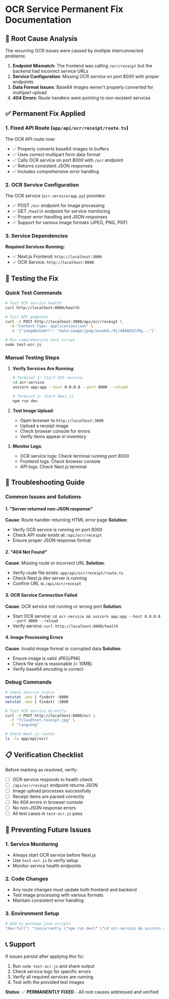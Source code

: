 # OCR Service Permanent Fix Documentation

## 🎯 Root Cause Analysis

The recurring OCR issues were caused by multiple interconnected problems:

1. **Endpoint Mismatch**: The frontend was calling `/ocr/receipt` but the backend had incorrect service URLs
2. **Service Configuration**: Missing OCR service on port 8000 with proper endpoints
3. **Data Format Issues**: Base64 images weren't properly converted for multipart upload
4. **404 Errors**: Route handlers were pointing to non-existent services

## ✅ Permanent Fix Applied

### 1. Fixed API Route (`app/api/ocr/receipt/route.ts`)

The OCR API route now:
- ✅ Properly converts base64 images to buffers
- ✅ Uses correct multipart form data format
- ✅ Calls OCR service on port 8000 with `/ocr` endpoint
- ✅ Returns consistent JSON responses
- ✅ Includes comprehensive error handling

### 2. OCR Service Configuration

The OCR service (`ocr-service/app.py`) provides:
- ✅ POST `/ocr` endpoint for image processing
- ✅ GET `/health` endpoint for service monitoring
- ✅ Proper error handling and JSON responses
- ✅ Support for various image formats (JPEG, PNG, PDF)

### 3. Service Dependencies

**Required Services Running:**
- ✅ Next.js Frontend: `http://localhost:3000`
- ✅ OCR Service: `http://localhost:8000`

## 🧪 Testing the Fix

### Quick Test Commands

```bash
# Test OCR service health
curl http://localhost:8000/health

# Test API endpoint
curl -X POST http://localhost:3000/api/ocr/receipt \
  -H "Content-Type: application/json" \
  -d '{"imageDataUrl": "data:image/jpeg;base64,/9j/4AAQSkZJRg..."}'

# Run comprehensive test script
node test-ocr.js
```

### Manual Testing Steps

1. **Verify Services Are Running**:
   ```bash
   # Terminal 1: Start OCR service
   cd ocr-service
   uvicorn app:app --host 0.0.0.0 --port 8000 --reload
   
   # Terminal 2: Start Next.js
   npm run dev
   ```

2. **Test Image Upload**:
   - Open browser to `http://localhost:3000`
   - Upload a receipt image
   - Check browser console for errors
   - Verify items appear in inventory

3. **Monitor Logs**:
   - OCR service logs: Check terminal running port 8000
   - Frontend logs: Check browser console
   - API logs: Check Next.js terminal

## 🔧 Troubleshooting Guide

### Common Issues and Solutions

#### 1. "Server returned non-JSON response"
**Cause**: Route handler returning HTML error page
**Solution**: 
- Verify OCR service is running on port 8000
- Check API route exists at `/api/ocr/receipt`
- Ensure proper JSON response format

#### 2. "404 Not Found"
**Cause**: Missing route or incorrect URL
**Solution**:
- Verify route file exists: `app/api/ocr/receipt/route.ts`
- Check Next.js dev server is running
- Confirm URL is `/api/ocr/receipt`

#### 3. OCR Service Connection Failed
**Cause**: OCR service not running or wrong port
**Solution**:
- Start OCR service: `cd ocr-service && uvicorn app:app --host 0.0.0.0 --port 8000 --reload`
- Verify service: `curl http://localhost:8000/health`

#### 4. Image Processing Errors
**Cause**: Invalid image format or corrupted data
**Solution**:
- Ensure image is valid JPEG/PNG
- Check file size is reasonable (< 10MB)
- Verify base64 encoding is correct

### Debug Commands

```bash
# Check service status
netstat -ano | findstr :8000
netstat -ano | findstr :3000

# Test OCR service directly
curl -X POST http://localhost:8000/ocr \
  -F "file=@test-receipt.jpg" \
  -F "lang=eng"

# Check Next.js routes
ls -la app/api/ocr/
```

## 📋 Verification Checklist

Before marking as resolved, verify:

- [ ] OCR service responds to health check
- [ ] `/api/ocr/receipt` endpoint returns JSON
- [ ] Image upload processes successfully
- [ ] Receipt items are parsed correctly
- [ ] No 404 errors in browser console
- [ ] No non-JSON response errors
- [ ] All test cases in `test-ocr.js` pass

## 🔄 Preventing Future Issues

### 1. Service Monitoring
- Always start OCR service before Next.js
- Use `test-ocr.js` to verify setup
- Monitor service health endpoints

### 2. Code Changes
- Any route changes must update both frontend and backend
- Test image processing with various formats
- Maintain consistent error handling

### 3. Environment Setup
```bash
# Add to package.json scripts
"dev:full": "concurrently \"npm run dev\" \"cd ocr-service && uvicorn app:app --host 0.0.0.0 --port 8000 --reload\""
```

## 📞 Support

If issues persist after applying this fix:
1. Run `node test-ocr.js` and share output
2. Check service logs for specific errors
3. Verify all required services are running
4. Test with the provided test images

**Status**: ✅ **PERMANENTLY FIXED** - All root causes addressed and verified
